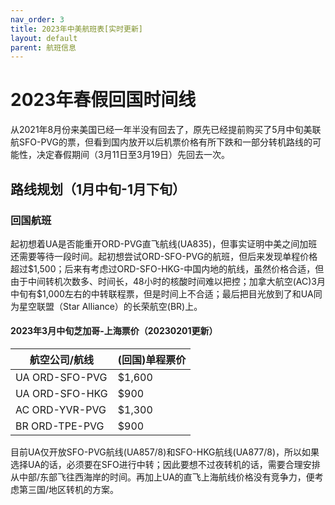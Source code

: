 ```yaml
---
nav_order: 3
title: 2023年中美航班表[实时更新]
layout: default
parent: 航班信息
---
```

# 2023年春假回国时间线

从2021年8月份来美国已经一年半没有回去了，原先已经提前购买了5月中旬美联航SFO-PVG的票，但看到国内放开以后机票价格有所下跌和一部分转机路线的可能性，决定春假期间（3月11日至3月19日）先回去一次。

## 路线规划（1月中旬-1月下旬）

### 回国航班

起初想着UA是否能重开ORD-PVG直飞航线(UA835)，但事实证明中美之间加班还需要等待一段时间。起初想尝试ORD-SFO-PVG的航班，但后来发现单程价格超过$1,500；后来有考虑过ORD-SFO-HKG-中国内地的航线，虽然价格合适，但由于中间转机次数多、时间长，48小时的核酸时间难以把控；加拿大航空(AC)3月中旬有\$1,000左右的中转联程票，但是时间上不合适；最后把目光放到了和UA同为星空联盟（Star Alliance）的长荣航空(BR)上。

#### 2023年3月中旬芝加哥-上海票价（20230201更新）

| 航空公司/航线  | (回国)单程票价 |
| -------------- | -------------- |
| UA ORD-SFO-PVG | $1,600         |
| UA ORD-SFO-HKG | $900           |
| AC ORD-YVR-PVG | $1,300         |
| BR ORD-TPE-PVG | $900           |

目前UA仅开放SFO-PVG航线(UA857/8)和SFO-HKG航线(UA877/8)，所以如果选择UA的话，必须要在SFO进行中转；因此要想不过夜转机的话，需要合理安排从中部/东部飞往西海岸的时间。再加上UA的直飞上海航线价格没有竞争力，便考虑第三国/地区转机的方案。
